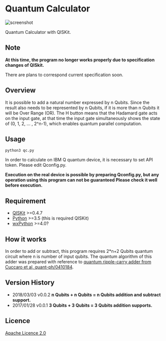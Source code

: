 # Quantum Calculator 
![screenshot](https://raw.github.com/wiki/hotstaff/qc/images/screen_shot.png "screen shot")

Quantum Calculator with QISKit.

## Note

**At this time, the program no longer works properly due to specification changes of QISkit.**

There are plans to correspond current specification soon.


## Overview

It is possible to add a natural number expressed by n Qubits.  Since the result also needs to be represented by n Qubits, if it is more than n Qubits it will be Over Range (OR). The H button means that the Hadamard gate acts on the input gate, at that time the input gate simultaneously shows the state of (0, 1, 2, ... , 2^n-1), which enables quantum parallel computation.

## Usage

```
python3 qc.py
```

In order to calculate on IBM Q quantum device, it is necessary to set API token. Please edit Qconfig.py.

**Execution on the real device is possible by preparing Qconfig.py, but any operation using this program can not be guaranteed Please check it well before execution.**

## Requirement

 * [QISKit](https://www.qiskit.org/) >=0.4.7
 * [Python](https://www.python.org/) >=3.5 (this is required QISKit)
 * [wxPython](https://www.wxpython.org/) >=4.0?


## How it works
In order to add or subtract, this program requires  2*n+2 Qubits quantum circuit where n is number of input qubits. The quantum algorithm of this adder was prepared with reference to  [quantum ripple-carry adder from Cuccaro et al, quant-ph/0410184](https://arxiv.org/abs/quant-ph/0410184).


## Version History

 * 2018/03/03  v0.0.2 **n Qubits + n Qubits = n Qubits addition and subtract support.** 
 * 2017/01/28 v0.0.1 **3 Qubits + 3 Qubits = 3 Qubits addition supports.**

## Licence

[Apache Licence 2.0](https://raw.githubusercontent.com/hotstaff/qc/master/LICENSE)
